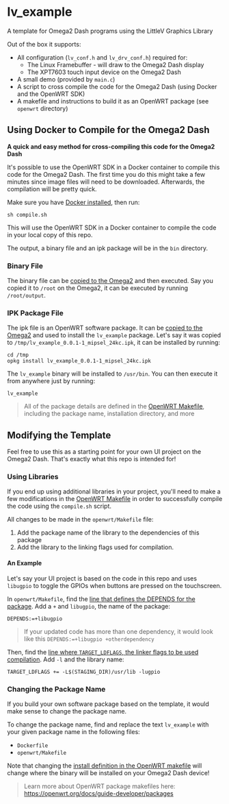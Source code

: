 # lv_example
A template for Omega2 Dash programs using the LittleV Graphics Library

Out of the box it supports:

* All configuration (`lv_conf.h` and `lv_drv_conf.h`) required for:
    * The Linux Framebuffer - will draw to the Omega2 Dash display
    * The XPT7603 touch input device on the Omega2 Dash
* A small demo (provided by `main.c`)
* A script to cross compile the code for the Omega2 Dash (using Docker and the OpenWRT SDK)
* A makefile and instructions to build it as an OpenWRT package (see `openwrt` directory)

## Using Docker to Compile for the Omega2 Dash

**A quick and easy method for cross-compiling this code for the Omega2 Dash**

It's possible to use the OpenWRT SDK in a Docker container to compile this code for the Omega2 Dash. The first time you do this might take a few minutes since image files will need to be downloaded. Afterwards, the compilation will be pretty quick.

Make sure you have [Docker installed](https://docs.docker.com/get-docker/), then run:

```
sh compile.sh
```

This will use the OpenWRT SDK in a Docker container to compile the code in your local copy of this repo.

The output, a binary file and an ipk package will be in the `bin` directory.

### Binary File

The binary file can be [copied to the Omega2](http://docs.onion.io/omega2-docs/transferring-files.html) and then executed. Say you copied it to `/root` on the Omega2, it can be executed by running `/root/output`.

### IPK Package File

The ipk file is an OpenWRT software package. It can be [copied to the Omega2](http://docs.onion.io/omega2-docs/transferring-files.html) and used to install the `lv_example` package.
Let's say it was copied to `/tmp/lv_example_0.0.1-1_mipsel_24kc.ipk`, it can be installed by running:

```
cd /tmp
opkg install lv_example_0.0.1-1_mipsel_24kc.ipk
```

The `lv_example` binary will be installed to `/usr/bin`. You can then execute it from anywhere just by running:

```
lv_example
```

> All of the package details are defined in the [OpenWRT Makefile](./openwrt/Makefile), including the package name, installation directory, and more


## Modifying the Template

Feel free to use this as a starting point for your own UI project on the Omega2 Dash. That's exactly what this repo is intended for!

### Using Libraries

If you end up using additional libraries in your project, you'll need to make a few modifications in the [OpenWRT Makefile](./openwrt/Makefile) in order to successfully compile the code using the `compile.sh` script.

All changes to be made in the `openwrt/Makefile` file:

1. Add the package name of the library to the dependencies of this package
2. Add the library to the linking flags used for compilation.

#### An Example

Let's say your UI project is based on the code in this repo and uses `libugpio` to toggle the GPIOs when buttons are pressed on the touchscreen.

In `openwrt/Makefile`, find the [line that defines the DEPENDS for the package](./openwrt/Makefile#L29). Add a `+` and `libugpio`, the name of the package:

```
DEPENDS:=+libugpio
```

> If your updated code has more than one dependency, it would look like this `DEPENDS:=+libugpio +otherdependency`

Then, find the [line where `TARGET_LDFLAGS`, the linker flags to be used compilation](./openwrt/Makefile#L38). Add `-l` and the library name:

```
TARGET_LDFLAGS += -L$(STAGING_DIR)/usr/lib -lugpio
```

### Changing the Package Name

If you build your own software package based on the template, it would make sense to change the package name.

To change the package name, find and replace the text `lv_example` with your given package name in the following files:

* `Dockerfile`
* `openwrt/Makefile`

Note that changing the [install definition in the OpenWRT makefile](./openwrt/Makefile#L50) will change where the binary will be installed on your Omega2 Dash device!

> Learn more about OpenWRT package makefiles here: https://openwrt.org/docs/guide-developer/packages
